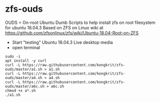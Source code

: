 # zfs-ouds
OUDS = On-root Ubuntu Dumb Scripts to help install zfs on root filesystem for ubuntu 18.04.3
Based on ZFS on Linux wiki at https://github.com/zfsonlinux/zfs/wiki/Ubuntu-18.04-Root-on-ZFS

- Start "testing" Ubuntu 18.04.3 Live desktop media 
- open terminal
```
sudo -i
apt install -y curl
curl -L https://raw.githubusercontent.com/kongkrit/zfs-ouds/master/a1.sh > a1.sh
curl -L https://raw.githubusercontent.com/kongkrit/zfs-ouds/master/a4.sh > a4.sh
curl -L https://raw.githubusercontent.com/kongkrit/zfs-ouds/master/a6c.sh > a6c.sh
chmod +x a*.sh
./a1.sh
```
